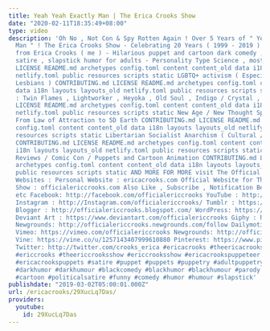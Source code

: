 ```yaml
---
title: Yeah Yeah Exactly Man | The Erica Crooks Show
date: "2020-02-11T18:35:49+08:00"
type: video
description: 'Oh No , Not Con & Spy Rotten Again ! Over 5 Years of " Yeah Yeah Exactly
  Man " ! The Erica Crooks Show - Celebrating 20 Years ( 1999 - 2019 ) Check out more
  from Erica Crooks ( me ) - Hilarious puppet and cartoon dark comedy , parodies ,
  satire , slapstick humor for adults - Personality Type Science , mostly INFP CONTRIBUTING.md
  LICENSE README.md archetypes config.toml content content_old data i18n layouts layouts_old
  netlify.toml public resources scripts static LGBTQ+ activism ( Especially Transgender
  Lesbians ) CONTRIBUTING.md LICENSE README.md archetypes config.toml content content_old
  data i18n layouts layouts_old netlify.toml public resources scripts static Empath
  : Twin Flames , Lightworker , Heyoka , Old Soul , Indigo / Crystal , Starseeds CONTRIBUTING.md
  LICENSE README.md archetypes config.toml content content_old data i18n layouts layouts_old
  netlify.toml public resources scripts static New Age / New Thought Spirituality
  From Law of Attraction to 5D Earth CONTRIBUTING.md LICENSE README.md archetypes
  config.toml content content_old data i18n layouts layouts_old netlify.toml public
  resources scripts static Libertarian Socialist Anarchism ( Cultural / Pacifism )
  CONTRIBUTING.md LICENSE README.md archetypes config.toml content content_old data
  i18n layouts layouts_old netlify.toml public resources scripts static Pop Culture
  Reviews / Comic Con / Puppets and Cartoon Animation CONTRIBUTING.md LICENSE README.md
  archetypes config.toml content content_old data i18n layouts layouts_old netlify.toml
  public resources scripts static AND MORE FOR MORE visit The Official Erica Crooks
  Websites : Personal Website : ericacrooks.com Official Website for The Erica Crooks
  Show : officialericcrooks.com Also Like , Subscribe , Notification Bell thingy ,
  etc Facebook: http://facebook.com/officialericcrooks YouTube : http://youtube.com/user/officialericcrooks
  Instagram : http://Instagram.com/officialericcrooks/ Tumblr : https://officialericcrooks.tumblr.com/
  Blogger : http://officialericcrooks.blogspot.com/ WordPress: https://officialericcrooks.wordpress.com
  Deviant Art : https://www.deviantart.com/officialericcrooks Giphy : https://giphy.com/channel/ericacrooks
  Newgrounds: http://officialericcrooks.newgrounds.com/follow Dailymotion : http://www.dailymotion.com/user/officialericcrooks/1
  Vimeo: https://vimeo.com/officialericcrooks Newgrounds: http://officialericcrooks.newgrounds.com
  Vine: https://vine.co/u/1257143407999610880 Pinterest: https://www.pinterest.com/officialec1/
  Twitter: http://twitter.com/crooks_erica #ericacrooks #theericacrooksshow #ericacrooksshow
  #ericcrooks #theericcrooksshow #ericcrooksshow #ericacrookspuppeteer #ericacrookspuppet
  #ericacrookspuppets #satire #puppet #puppets #puppetry #adultpuppetry #darkcomedy
  #darkhumor #darkhumour #blackcomedy #blackhumor #blackhumour #parody #parodies #cartoons
  #cartoon #politicalsatire #funny #comedy #humor #humour #slapstick'
publishdate: "2019-03-02T05:00:01.000Z"
url: /ericacrooks/29XucLq7Das/
providers:
  youtube:
    id: 29XucLq7Das
---
```

